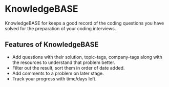 # KnowledgeBASE
KnowledgeBASE for keeps a good record of the coding questions you have solved for the preparation of your coding interviews.

## Features of KnowledgeBASE
* Add questions with their solution, topic-tags, company-tags along with the resources to understand that problem better.
* Filter out the result, sort them in order of date added.
* Add comments to a problem on later stage.
* Track your progress with time/days left.
